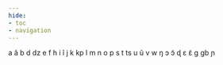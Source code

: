 ```yaml
---
hide:
- toc
- navigation
---
```

a
ã
b
d
dz
e
f
h
i
ĩ
j
k
kp
l
m
n
o
p
s
t
ts
u
ũ
v
w
ŋ
ɔ
ɔ̃
ɖ
ɛ
ɛ̃
ɡ
ɡb
ɲ
